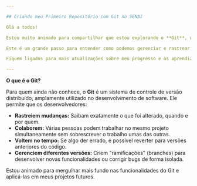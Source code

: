 ```yaml
---

## Criando meu Primeiro Repositório com Git no SENAI

Olá a todos!

Estou muito animado para compartilhar que estou explorando o **Git**, uma ferramenta essencial para controle de versão, como parte de um teste em sala de aula no curso de **Programador de Sistema do SENAI**.

Este é um grande passo para entender como podemos gerenciar e rastrear mudanças em nossos projetos de código de forma eficiente. O Git nos permite trabalhar em equipe de maneira colaborativa, experimentar novas funcionalidades sem medo de perder o trabalho anterior e manter um histórico completo de todas as alterações.

Fiquem ligados para mais atualizações sobre meu progresso e os aprendizados que terei ao longo desta jornada!

---
```


**O que é o Git?**

Para quem ainda não conhece, o **Git** é um sistema de controle de versão distribuído, amplamente utilizado no desenvolvimento de software. Ele permite que os desenvolvedores:

* **Rastreiem mudanças:** Saibam exatamente o que foi alterado, quando e por quem.
* **Colaborem:** Várias pessoas podem trabalhar no mesmo projeto simultaneamente sem sobrescrever o trabalho umas das outras.
* **Voltem no tempo:** Se algo der errado, é possível reverter para versões anteriores do código.
* **Gerenciem diferentes versões:** Criem "ramificações" (branches) para desenvolver novas funcionalidades ou corrigir bugs de forma isolada.

Estou animado para mergulhar mais fundo nas funcionalidades do Git e aplicá-las em meus projetos futuros.
